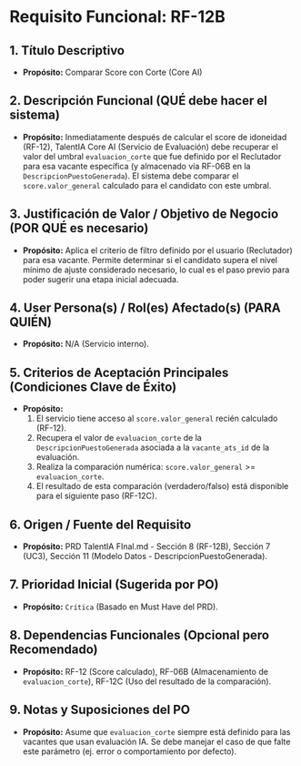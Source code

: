 # Requisito Funcional: RF-12B

## 1. Título Descriptivo
* **Propósito:** Comparar Score con Corte (Core AI)

## 2. Descripción Funcional (QUÉ debe hacer el sistema)
* **Propósito:** Inmediatamente después de calcular el score de idoneidad (RF-12), TalentIA Core AI (Servicio de Evaluación) debe recuperar el valor del umbral `evaluacion_corte` que fue definido por el Reclutador para esa vacante específica (y almacenado vía RF-06B en la `DescripcionPuestoGenerada`). El sistema debe comparar el `score.valor_general` calculado para el candidato con este umbral.

## 3. Justificación de Valor / Objetivo de Negocio (POR QUÉ es necesario)
* **Propósito:** Aplica el criterio de filtro definido por el usuario (Reclutador) para esa vacante. Permite determinar si el candidato supera el nivel mínimo de ajuste considerado necesario, lo cual es el paso previo para poder sugerir una etapa inicial adecuada.

## 4. User Persona(s) / Rol(es) Afectado(s) (PARA QUIÉN)
* **Propósito:** N/A (Servicio interno).

## 5. Criterios de Aceptación Principales (Condiciones Clave de Éxito)
* **Propósito:**
    1.  El servicio tiene acceso al `score.valor_general` recién calculado (RF-12).
    2.  Recupera el valor de `evaluacion_corte` de la `DescripcionPuestoGenerada` asociada a la `vacante_ats_id` de la evaluación.
    3.  Realiza la comparación numérica: `score.valor_general` >= `evaluacion_corte`.
    4.  El resultado de esta comparación (verdadero/falso) está disponible para el siguiente paso (RF-12C).

## 6. Origen / Fuente del Requisito
* **Propósito:** PRD TalentIA FInal.md - Sección 8 (RF-12B), Sección 7 (UC3), Sección 11 (Modelo Datos - DescripcionPuestoGenerada).

## 7. Prioridad Inicial (Sugerida por PO)
* **Propósito:** `Crítica` (Basado en Must Have del PRD).

## 8. Dependencias Funcionales (Opcional pero Recomendado)
* **Propósito:** RF-12 (Score calculado), RF-06B (Almacenamiento de `evaluacion_corte`), RF-12C (Uso del resultado de la comparación).

## 9. Notas y Suposiciones del PO
* **Propósito:** Asume que `evaluacion_corte` siempre está definido para las vacantes que usan evaluación IA. Se debe manejar el caso de que falte este parámetro (ej. error o comportamiento por defecto).